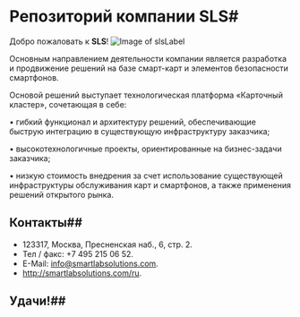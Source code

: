 # Репозиторий компании SLS#
Добро пожаловать к **SLS**!
![Image of slsLabel](http://smartlabsolutions.com/ru/templates/smartlab/images/logo.png)

Основным направлением деятельности компании является разработка и продвижение решений на базе смарт-карт и элементов безопасности смартфонов.

Основой решений выступает технологическая платформа «Карточный кластер», сочетающая в себе:

• гибкий функционал и архитектуру решений, обеспечивающие быструю интеграцию в существующую инфраструктуру заказчика;

• высокотехнологичные проекты, ориентированные на бизнес-­задачи заказчика;

• низкую стоимость внедрения за счет использование существующей инфраструктуры обслуживания карт и смартфонов, а также применения решений открытого рынка.

## Контакты##

* 123317, Москва, Пресненская наб., 6, cтр. 2.
* Тел / факс: +7 495 215 06 52.
* E-Mail: info@smartlabsolutions.com.
* http://smartlabsolutions.com/ru.

## Удачи!##
